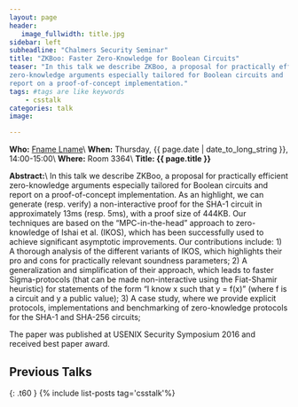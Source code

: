 ```yaml
---
layout: page
header:
   image_fullwidth: title.jpg
sidebar: left
subheadline: "Chalmers Security Seminar"
title: "ZKBoo: Faster Zero-Knowledge for Boolean Circuits"
teaser: "In this talk we describe ZKBoo, a proposal for practically efficient
zero-knowledge arguments especially tailored for Boolean circuits and
report on a proof-of-concept implementation."
tags: #tags are like keywords
    - csstalk
categories: talk
image:

---
```

**Who:** [Fname Lname](https://link.com/)\\
**When:**  Thursday, {{ page.date | date_to_long_string }}, 14:00-15:00\\
**Where:** Room 3364\\
**Title: {{ page.title }}**

**Abstract:**\\
In this talk we describe ZKBoo, a proposal for practically efficient
zero-knowledge arguments especially tailored for Boolean circuits and
report on a proof-of-concept implementation. As an highlight, we can
generate (resp. verify) a non-interactive proof for the SHA-1 circuit in
approximately 13ms (resp. 5ms), with a proof size of 444KB. Our
techniques are based on the “MPC-in-the-head” approach to zero-knowledge
of Ishai et al. (IKOS), which has been successfully used to achieve
significant asymptotic improvements. Our contributions include: 1) A
thorough analysis of the different variants of IKOS, which highlights
their pro and cons for practically relevant soundness parameters; 2) A
generalization and simplification of their approach, which leads to
faster Sigma-protocols (that can be made non-interactive using the
Fiat-Shamir heuristic) for statements of the form “I know x such that y
= f(x)” (where f is a circuit and y a public value); 3) A case study,
where we provide explicit protocols, implementations and benchmarking of
zero-knowledge protocols for the SHA-1 and SHA-256 circuits;

The paper was published at USENIX Security Symposium 2016 and received
best paper award.

## Previous Talks
{: .t60 }
{% include list-posts tag='csstalk'%}
